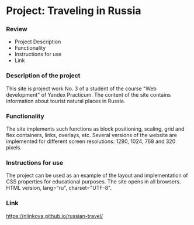 # Project: Traveling in Russia

### Review

- Project Description
- Functionality
- Instructions for use
- Link

### Description of the project

This site is project work No. 3 of a student of the course "Web development" of Yandex Practicum. The content of the site contains information about tourist natural places in Russia.

### Functionality

The site implements such functions as block positioning, scaling, grid and flex containers, links, overlays, etc. Several versions of the website are implemented for different screen resolutions: 1280, 1024, 768 and 320 pixels.

### Instructions for use

The project can be used as an example of the layout and implementation of CSS properties for educational purposes.
The site opens in all browsers. HTML version, lang="ru", charset="UTF-8".

### Link

https://nlinkova.github.io/russian-travel/
